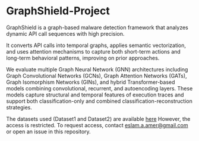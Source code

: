 # GraphShield-Project
GraphShield is a graph-based malware detection framework that analyzes dynamic API call sequences with high precision.

It converts API calls into temporal graphs, applies semantic vectorization, and uses attention mechanisms to capture both short-term actions and long-term behavioral patterns, improving on prior approaches.

We evaluate multiple Graph Neural Network (GNN) architectures including Graph Convolutional Networks (GCNs), Graph Attention Networks (GATs), Graph Isomorphism Networks (GINs), and hybrid Transformer-based models combining convolutional, recurrent, and autoencoding layers. These models capture structural and temporal features of execution traces and support both classification-only and combined classification-reconstruction strategies.

The datasets used (Dataset1 and Dataset2) are available [here](https://github.com/EAMER-79/GraphShield.git) However, the access is restricted. To request access, contact eslam.a.amer@gmail.com or open an issue in this repository.
